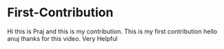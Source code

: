 # First-Contribution
Hi this is Praj and this is my contribution.
This is my first contribution
hello anuj thanks for this video. Very Helpful
